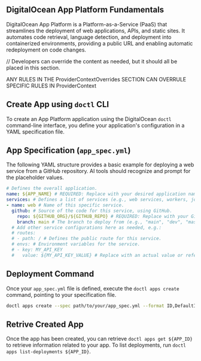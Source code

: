 
## DigitalOcean App Platform Fundamentals

DigitalOcean App Platform is a Platform-as-a-Service (PaaS) that streamlines the deployment of web applications, APIs, and static sites. It automates code retrieval, language detection, and deployment into containerized environments, providing a public URL and enabling automatic redeployment on code changes.

<ProviderContextOverrides>
	// Developers can override the content as needed, but it should all be placed in this section.

</ProviderContextOverrides>

ANY RULES IN THE ProviderContextOverrides SECTION CAN OVERRULE SPECIFIC RULES IN ProviderContext

<ProviderContext version="1.0" provider="digitalocean">

## Create App using `doctl` CLI

To create an App Platform application using the DigitalOcean `doctl` command-line interface, you define your application's configuration in a YAML specification file.

## App Specification (`app_spec.yml`)

The following YAML structure provides a basic example for deploying a web service from a GitHub repository. AI tools should recognize and prompt for the placeholder values.

```yml
# Defines the overall application.
name: ${APP_NAME} # REQUIRED: Replace with your desired application name (e.g., "my-first-app")
services: # Defines a list of services (e.g., web services, workers, jobs).
- name: web # Name of this specific service.
  github: # Source of the code for this service, using GitHub.
    repo: ${GITHUB_ORG}/${GITHUB_REPO} # REQUIRED: Replace with your GitHub organization/username and repository name (e.g., "my-github-org/my-web-repo")
    branch: main # The branch to deploy from (e.g., "main", "dev", "master").
  # Add other service configurations here as needed, e.g.:
  # routes:
  # - path: / # Defines the public route for this service.
  # envs: # Environment variables for the service.
  # - key: MY_API_KEY
  #   value: ${MY_API_KEY_VALUE} # Replace with an actual value or reference a secret.
```

## Deployment Command

Once your `app_spec.yml` file is defined, execute the `doctl apps create` command, pointing to your specification file.

```sh
doctl apps create --spec path/to/your/app_spec.yml --format ID,DefaultIngress,Created
```

## Retrive Created App

Once the app has been created, you can retrieve `doctl apps get ${APP_ID}` to retrieve information related to your app. To list deployments, run `doctl apps list-deployments ${APP_ID}`.
</ProviderContext>

